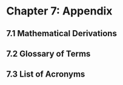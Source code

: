 # Chapter 7: Appendix

## 7.1 Mathematical Derivations
## 7.2 Glossary of Terms
## 7.3 List of Acronyms

